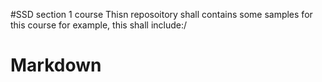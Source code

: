 #SSD section 1 course 
Thisn reposoitory shall contains some samples for this course for example, this shall include:/
# Markdown
#
